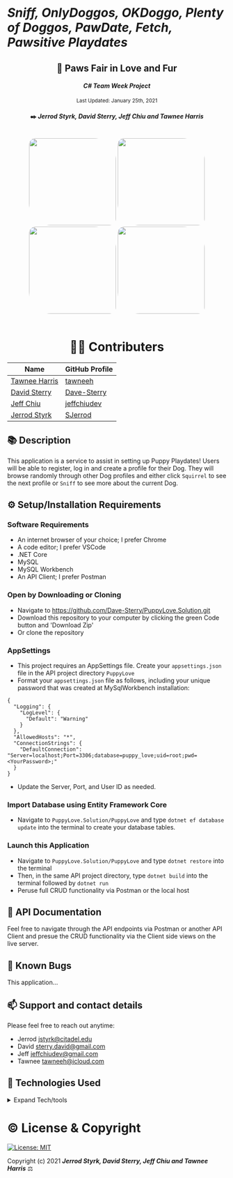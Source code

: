 # _Sniff, OnlyDoggos, OKDoggo, Plenty of Doggos, PawDate, Fetch, Pawsitive Playdates_


<div align="center">

## 🐾 Paws Fair in Love and Fur

#### _C# Team Week Project_ 

<p>
  <small>Last Updated: January 25th, 2021</small>
</p>

#### ✒️ _**Jerrod Styrk, David Sterry, Jeff Chiu and Tawnee Harris**_
<br>
<img src="https://github.com/tawneeh.png" width="200px" height="auto" style="border-radius: 15px 50px;">
<img src="https://github.com/Dave-Sterry.png" width="200px" height="auto" style="border-radius: 15px 50px;"><br>
<img src="https://github.com/jeffchiudev.png" width="200px" height="auto" style="border-radius: 15px 50px;">
<img src="https://github.com/SJerrod.png" width="200px" height="auto" style="border-radius: 15px 50px;"><br>

<br>

# 🧑‍💻 Contributers
| Name | GitHub Profile |
|------|----------------|
|[Tawnee Harris](https://www.linkedin.com/in/tawneeh/)|[tawneeh](https://github.com/tawneeh)|
|[David Sterry](https://www.linkedin.com/in/david-sterry-developer/)|[Dave-Sterry](https://github.com/Dave-Sterry.png)|
|[Jeff Chiu](https://www.linkedin.com/in/jeff-chiu-developer/)|[jeffchiudev](https://github.com/jeffchiudev)|
|[Jerrod Styrk](https://www.linkedin.com/in/styrk-jerrodm/)|[SJerrod](https://github.com/SJerrod)|

</div>

## 📚 Description

This application is a service to assist in setting up Puppy Playdates! Users will be able to register, log in and create a profile for their Dog. They will browse randomly through other Dog profiles and either click `Squirrel` to see the next profile or `Sniff` to see more about the current Dog.

## ⚙️ Setup/Installation Requirements

### Software Requirements
* An internet browser of your choice; I prefer Chrome
* A code editor; I prefer VSCode
* .NET Core
* MySQL
* MySQL Workbench
* An API Client; I prefer Postman

### Open by Downloading or Cloning
* Navigate to <https://github.com/Dave-Sterry/PuppyLove.Solution.git>
* Download this repository to your computer by clicking the green Code button and 'Download Zip'
* Or clone the repository

### AppSettings
* This project requires an AppSettings file. Create your `appsettings.json` file in the API project directory `PuppyLove`
* Format your `appsettings.json` file as follows, including your unique password that was created at MySqlWorkbench installation:
```
{
  "Logging": {
    "LogLevel": {
      "Default": "Warning"
    }
  },
  "AllowedHosts": "*",
  "ConnectionStrings": {
    "DefaultConnection": "Server=localhost;Port=3306;database=puppy_love;uid=root;pwd=<YourPassword>;"
  }
}
```
* Update the Server, Port, and User ID as needed.

### Import Database using Entity Framework Core
* Navigate to `PuppyLove.Solution/PuppyLove` and type `dotnet ef database update` into the terminal to create your database tables.

### Launch this Application
* Navigate to `PuppyLove.Solution/PuppyLove` and type `dotnet restore` into the terminal
* Then, in the same API project directory, type `dotnet build` into the terminal followed by `dotnet run`
* Peruse full CRUD functionality via Postman or the local host

## 	📝 API Documentation

Feel free to navigate through the API endpoints via Postman or another API Client and presue the CRUD functionality via the Client side views on the live server.


## 🐛 Known Bugs

This application...

## 📫 Support and contact details

Please feel free to reach out anytime:

* Jerrod <jstyrk@citadel.edu>
* David <sterry.david@gmail.com>
* Jeff <jeffchiudev@gmail.com>
* Tawnee <tawneeh@icloud.com>

## 💾 Technologies Used

<details>
  <summary>Expand Tech/tools</summary>

* [ASP.NET Core MVC](https://docs.microsoft.com/en-us/aspnet/core/mvc/overview?view=aspnetcore-3.1)
* [Bootstrap Components](https://getbootstrap.com/docs/3.3/components/)
* [C#](https://docs.microsoft.com/en-us/dotnet/csharp/)
* [Entity Framework Core 2.2.0](https://docs.microsoft.com/en-us/ef/core/)
* [MySQL 8.0.20 for Linux](https://dev.mysql.com/)
* [Postman](postman.com)

</details>

# ©️ License & Copyright

[![License: MIT](https://img.shields.io/badge/License-MIT-yellow.svg)](https://opensource.org/licenses/MIT)

Copyright (c) 2021 **_Jerrod Styrk, David Sterry, Jeff Chiu and Tawnee Harris_** ⚖️